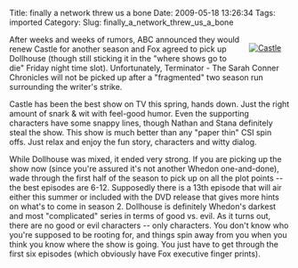 Title: finally a network threw us a bone
Date: 2009-05-18 13:26:34
Tags: imported
Category: 
Slug: finally_a_network_threw_us_a_bone

<div style="margin: 15px; float: right"><a href="http://www.flickr.com/photos/24600282@N08/3345106615/" title="Castle" target="_blank"><img src="http://farm4.static.flickr.com/3374/3345106615_60d56e66e8_m.jpg" alt="Castle" border="0" /></a></div>

After weeks and weeks of rumors, ABC announced they would renew Castle for another season and Fox agreed to pick up Dollhouse (though still sticking it in the "where shows go to die" Friday night time slot).  Unfortunately, Terminator - The Sarah Conner Chronicles will not be picked up after a "fragmented" two season run surrounding the writer's strike.

Castle has been the best show on TV this spring, hands down.  Just the right amount of snark & wit with feel-good humor. Even the supporting characters have some snappy lines, though Nathan and Stana definitely steal the show.  This show is much better than any "paper thin" CSI spin offs.  Just relax and enjoy the fun story, characters and witty dialog.

While Dollhouse was mixed, it ended very strong.  If you are picking up the show now (since you're assured it's not another Whedon one-and-done), wade through the first half of the season to pick up on all the plot points -- the best episodes are 6-12.  Supposedly there is a 13th episode that will air either this summer or included with the DVD release that gives more hints on what's to come in season 2.  Dollhouse is definitely Whedon's darkest and most "complicated" series in terms of good vs. evil.  As it turns out, there are no good or evil characters -- only characters.  You don't know who you're supposed to be rooting for, and things spin away from you when you think you know where the show is going.  You just have to get through the first six episodes (which obviously have Fox executive finger prints).
